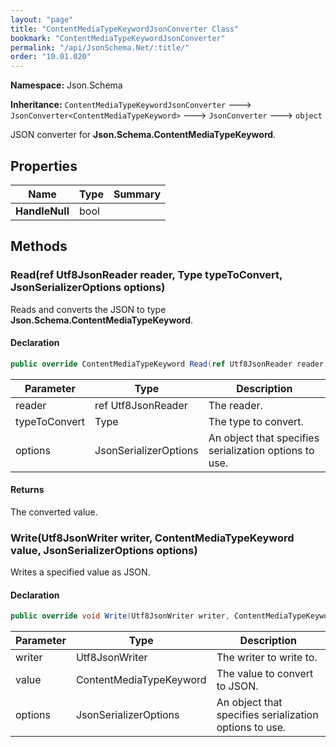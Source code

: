 ```yaml
---
layout: "page"
title: "ContentMediaTypeKeywordJsonConverter Class"
bookmark: "ContentMediaTypeKeywordJsonConverter"
permalink: "/api/JsonSchema.Net/:title/"
order: "10.01.020"
---
```

**Namespace:** Json.Schema

**Inheritance:**
`ContentMediaTypeKeywordJsonConverter`
 🡒 
`JsonConverter<ContentMediaTypeKeyword>`
 🡒 
`JsonConverter`
 🡒 
`object`

JSON converter for **Json.Schema.ContentMediaTypeKeyword**.

## Properties

| Name | Type | Summary |
|---|---|---|
| **HandleNull** | bool |  |

## Methods

### Read(ref Utf8JsonReader reader, Type typeToConvert, JsonSerializerOptions options)

Reads and converts the JSON to type **Json.Schema.ContentMediaTypeKeyword**.

#### Declaration

```c#
public override ContentMediaTypeKeyword Read(ref Utf8JsonReader reader, Type typeToConvert, JsonSerializerOptions options)
```

| Parameter | Type | Description |
|---|---|---|
| reader | ref Utf8JsonReader | The reader. |
| typeToConvert | Type | The type to convert. |
| options | JsonSerializerOptions | An object that specifies serialization options to use. |


#### Returns

The converted value.

### Write(Utf8JsonWriter writer, ContentMediaTypeKeyword value, JsonSerializerOptions options)

Writes a specified value as JSON.

#### Declaration

```c#
public override void Write(Utf8JsonWriter writer, ContentMediaTypeKeyword value, JsonSerializerOptions options)
```

| Parameter | Type | Description |
|---|---|---|
| writer | Utf8JsonWriter | The writer to write to. |
| value | ContentMediaTypeKeyword | The value to convert to JSON. |
| options | JsonSerializerOptions | An object that specifies serialization options to use. |


